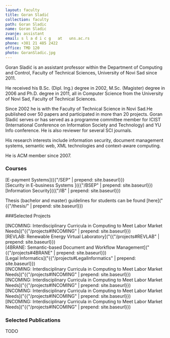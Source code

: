 ```yaml
---
layout: faculty
title: Goran Sladić
collection: faculty
path: Goran Sladic
name: Goran Sladic
zvanje: assistant
email: s l a d i c g   at   uns.ac.rs
phone: +381 21 485 2422
office: TMD 120
photo: GoranSladic.jpg
---
```


Goran Sladić is an assistant professor within the Department of Computing and Control, Faculty of Technical Sciences, University of Novi Sad since 2011.

He received his B.Sc. (Dipl. Ing.) degree in 2002, M.Sc. (Magister) degree in 2006 and Ph.D. degree in 2011, all in Computer Science from the University of Novi Sad, Faculty of Technical Sciences.

Since 2002 he is with the Faculty of Technical Science in Novi Sad.He published over 50 papers and participated in more than 20 projects. Goran Sladić serves or has served as a programme committee member for ICIST (International Conference on Information Society and Technology) and YU Info conference. He is also reviewer for several SCI journals.

His research interests include information security, document management systems, semantic web, XML technologies and context-aware computing.

He is ACM member since 2007.

### Courses

[E-payment Systems]({{"/SEP" | prepend: site.baseurl}})   
[Security in E-business Systems ]({{"/BSEP" | prepend: site.baseurl}})   
[Information Security]({{"/IB" | prepend: site.baseurl}})   

Thesis (bachelor and master) guidelines for students can be found [here]("{{"/thesis/" | prepend: site.baseurl}})

###Selected Projects

[INCOMING: Interdisciplinary Curricula in Computing to Meet Labor Market Needs]("{{"/projects#INCOMING" | prepend: site.baseurl}})  
[REVLAB: Renewable Energy Virtual Laboratory]("{{"/projects#REVLAB" | prepend: site.baseurl}})  
[4BRANE: Semantic-based Document and Workflow Management]("{{"/projects#4BRANE" | prepend: site.baseurl}})  
[Legal Informatics]("{{"/projects#LegalInformatics" | prepend: site.baseurl}})  
[INCOMING: Interdisciplinary Curricula in Computing to Meet Labor Market Needs]("{{"/projects#INCOMING" | prepend: site.baseurl}})  
[INCOMING: Interdisciplinary Curricula in Computing to Meet Labor Market Needs]("{{"/projects#INCOMING" | prepend: site.baseurl}})  
[INCOMING: Interdisciplinary Curricula in Computing to Meet Labor Market Needs]("{{"/projects#INCOMING" | prepend: site.baseurl}})  
[INCOMING: Interdisciplinary Curricula in Computing to Meet Labor Market Needs]("{{"/projects#INCOMING" | prepend: site.baseurl}})  


### Selected Publications

TODO
